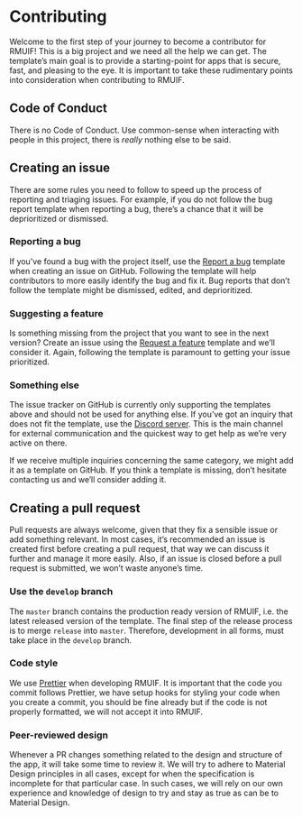 # Contributing

Welcome to the first step of your journey to become a contributor for RMUIF! This is a big project and we need all the help we can get. The template’s main goal is to provide a starting-point for apps that is secure, fast, and pleasing to the eye. It is important to take these rudimentary points into consideration when contributing to RMUIF.

## Code of Conduct

There is no Code of Conduct. Use common-sense when interacting with people in this project, there is _really_ nothing else to be said.

## Creating an issue

There are some rules you need to follow to speed up the process of reporting and triaging issues. For example, if you do not follow the bug report template when reporting a bug, there’s a chance that it will be deprioritized or dismissed.

### Reporting a bug

If you’ve found a bug with the project itself, use the [Report a bug](https://github.com/rmuif/web/issues/new?template=bug_report.md) template when creating an issue on GitHub. Following the template will help contributors to more easily identify the bug and fix it. Bug reports that don’t follow the template might be dismissed, edited, and deprioritized.

### Suggesting a feature

Is something missing from the project that you want to see in the next version? Create an issue using the [Request a feature](https://github.com/rmuif/web/issues/new?template=feature_request.md) template and we’ll consider it. Again, following the template is paramount to getting your issue prioritized.

### Something else

The issue tracker on GitHub is currently only supporting the templates above and should not be used for anything else. If you’ve got an inquiry that does not fit the template, use the [Discord server](https://discord.gg/5Ann5C3). This is the main channel for external communication and the quickest way to get help as we’re very active on there.

If we receive multiple inquiries concerning the same category, we might add it as a template on GitHub. If you think a template is missing, don’t hesitate contacting us and we’ll consider adding it.

## Creating a pull request

Pull requests are always welcome, given that they fix a sensible issue or add something relevant. In most cases, it’s recommended an issue is created first before creating a pull request, that way we can discuss it further and manage it more easily. Also, if an issue is closed before a pull request is submitted, we won’t waste anyone’s time.

### Use the `develop` branch

The `master` branch contains the production ready version of RMUIF, i.e. the latest released version of the template. The final step of the release process is to merge `release` into `master`. Therefore, development in all forms, must take place in the `develop` branch.

### Code style

We use [Prettier]() when developing RMUIF. It is important that the code you commit follows Prettier, we have setup hooks for styling your code when you create a commit, you should be fine already but if the code is not properly formatted, we will not accept it into RMUIF.

### Peer-reviewed design

Whenever a PR changes something related to the design and structure of the app, it will take some time to review it. We will try to adhere to Material Design principles in all cases, except for when the specification is incomplete for that particular case. In such cases, we will rely on our own experience and knowledge of design to try and stay as true as can be to Material Design.

